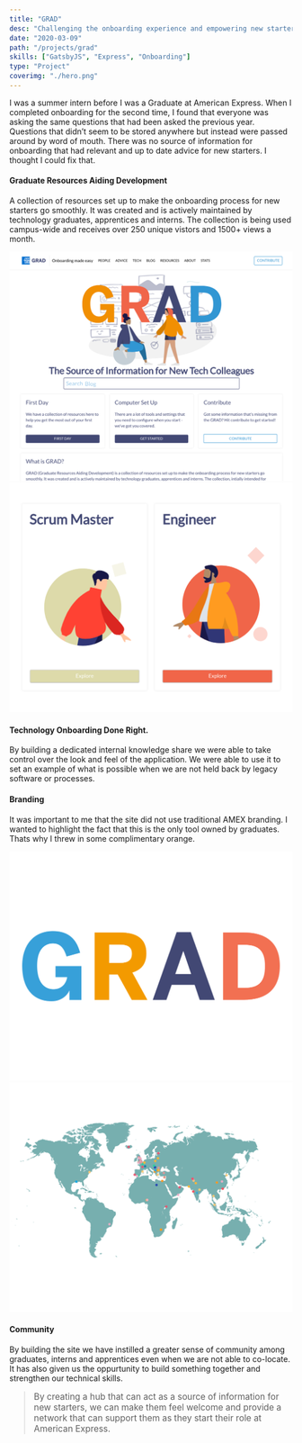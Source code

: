 ```yaml
---
title: "GRAD"
desc: "Challenging the onboarding experience and empowering new starters to challenge the status quo."
date: "2020-03-09"
path: "/projects/grad"
skills: ["GatsbyJS", "Express", "Onboarding"]
type: "Project"
coverimg: "./hero.png"
---
```


<div class="row">
<div class="col-xs-12 " >
       <p class="margin-5-tb">I was a summer intern before I was a Graduate at American Express. When I completed onboarding for the second time, I found that everyone was asking the same questions that had been asked the previous year. Questions that didn’t seem to be stored anywhere but instead were passed around by word of mouth. There was no source of information for onboarding that had relevant and up to date advice for new starters. I thought I could fix that.</p>
    </div>
    <div class="col-xs-12 col-sm-6 flex" style="justify-content:center; flex-direction:column">
        <h4>Graduate Resources Aiding Development</h4>
        <p>A collection of resources set up to make the onboarding process for new starters go smoothly. It was created and is actively maintained by technology graduates, apprentices and interns. The collection is being used campus-wide and receives over 250 unique vistors and 1500+ views a month.</p>
    </div>
    <div class="col-xs-12 col-sm-6">
        <img src="./1.png"/>
    </div>
</div>

<div class="row margin-5-t">
    <div class="col-xs-12 col-sm-6">
        <img src="./3.png"/>
    </div>
    <div class="col-xs-12 col-sm-6 flex" style="justify-content:center; flex-direction:column">
        <h4>Technology Onboarding Done Right.</h4>
        <p>By building a dedicated internal knowledge share we were able to take control over the look and feel of the application. We were able to use it to set an example of what is possible when we are not held back by legacy software or processes. </p>
    </div>
</div>

<div class="row margin-5-t ">
    <div class="col-xs-12 col-sm-6 flex" style="justify-content:center; flex-direction:column">
        <h4>Branding</h4>
        <p>It was important to me that the site did not use traditional AMEX branding. I wanted to highlight the fact that this is the only tool owned by graduates. Thats why I threw in some complimentary orange.</p>
    </div>
    <div class="col-xs-12 col-sm-6">
        <img src="./4.png"/>
    </div>
</div>

<div class="row margin-5-t margin-10-b">
    <div class="col-xs-12 col-sm-6">
        <img src="./2.png"/>
    </div>
    <div class="col-xs-12 col-sm-6 flex" style="justify-content:center; flex-direction:column">
        <h4>Community</h4>
        <p>By building the site we have instilled a greater sense of community among graduates, interns and apprentices even when we are not able to co-locate. It has also given us the oppurtunity to build something together and strengthen our technical skills.</p>
    </div>
</div>

<blockquote style="font-weight:normal; font-size:1.1em">
By creating a hub that can act as a source of information for new starters, we can make them feel welcome and provide a network that can support them as they start their role at American Express.</blockquote>